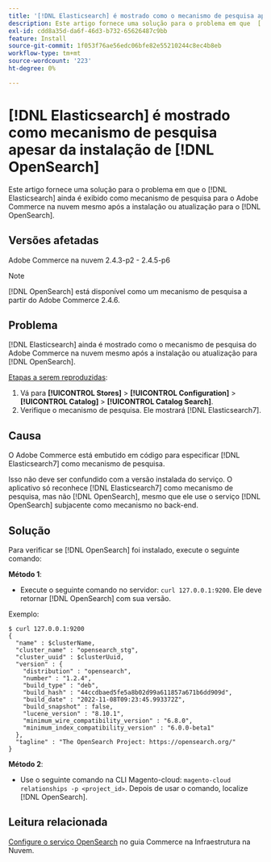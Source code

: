 ```yaml
---
title: '[!DNL Elasticsearch] é mostrado como o mecanismo de pesquisa apesar da instalação [!DNL OpenSearch] '
description: Este artigo fornece uma solução para o problema em que  [!DNL Elasticsearch]  ainda é exibido como mecanismo de pesquisa para Adobe Commerce na nuvem mesmo após a instalação ou atualização para  [!DNL OpenSearch].
exl-id: cdd8a35d-da6f-46d3-b732-65626487c9bb
feature: Install
source-git-commit: 1f053f76ae56edc06bfe82e55210244c8ec4b8eb
workflow-type: tm+mt
source-wordcount: '223'
ht-degree: 0%

---
```


# [!DNL Elasticsearch] é mostrado como mecanismo de pesquisa apesar da instalação de [!DNL OpenSearch]

Este artigo fornece uma solução para o problema em que o [!DNL Elasticsearch] ainda é exibido como mecanismo de pesquisa para o Adobe Commerce na nuvem mesmo após a instalação ou atualização para o [!DNL OpenSearch].

## Versões afetadas

Adobe Commerce na nuvem 2.4.3-p2 - 2.4.5-p6

>[!NOTE]
>
>[!DNL OpenSearch] está disponível como um mecanismo de pesquisa a partir do Adobe Commerce 2.4.6.

## Problema

[!DNL Elasticsearch] ainda é mostrado como o mecanismo de pesquisa do Adobe Commerce na nuvem mesmo após a instalação ou atualização para [!DNL OpenSearch].

<u>Etapas a serem reproduzidas</u>:

1. Vá para **[!UICONTROL Stores]** > **[!UICONTROL Configuration]** > **[!UICONTROL Catalog]** > **[!UICONTROL Catalog Search]**.
1. Verifique o mecanismo de pesquisa. Ele mostrará [!DNL Elasticsearch7].

## Causa

O Adobe Commerce está embutido em código para especificar [!DNL Elasticsearch7] como mecanismo de pesquisa.

Isso não deve ser confundido com a versão instalada do serviço. O aplicativo só reconhece [!DNL Elasticsearch7] como mecanismo de pesquisa, mas não [!DNL OpenSearch], mesmo que ele use o serviço [!DNL OpenSearch] subjacente como mecanismo no back-end.

## Solução

Para verificar se [!DNL OpenSearch] foi instalado, execute o seguinte comando:

**Método 1**:

* Execute o seguinte comando no servidor: `curl 127.0.0.1:9200`. Ele deve retornar [!DNL OpenSearch] com sua versão.

Exemplo:

```
$ curl 127.0.0.1:9200
{
  "name" : $clusterName,
  "cluster_name" : "opensearch_stg",
  "cluster_uuid" : $clusterUuid,
  "version" : {
    "distribution" : "opensearch",
    "number" : "1.2.4",
    "build_type" : "deb",
    "build_hash" : "44ccdbaed5fe5a8b02d99a611857a671b6dd909d",
    "build_date" : "2022-11-08T09:23:45.993372Z",
    "build_snapshot" : false,
    "lucene_version" : "8.10.1",
    "minimum_wire_compatibility_version" : "6.8.0",
    "minimum_index_compatibility_version" : "6.0.0-beta1"
  },
  "tagline" : "The OpenSearch Project: https://opensearch.org/"
}
```

**Método 2**:

* Use o seguinte comando na CLI Magento-cloud: `magento-cloud relationships -p <project_id>`. Depois de usar o comando, localize [!DNL OpenSearch].

## Leitura relacionada

[Configure o serviço OpenSearch](https://experienceleague.adobe.com/docs/commerce-cloud-service/user-guide/configure/service/opensearch.html) no guia Commerce na Infraestrutura na Nuvem.

